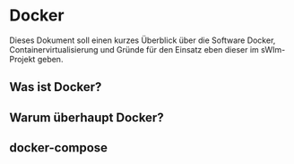 # Docker

Dieses Dokument soll einen kurzes Überblick über die Software Docker, Containervirtualisierung und Gründe für den Einsatz eben dieser im sWIm-Projekt geben.

## Was ist Docker?

## Warum überhaupt Docker?

## docker-compose